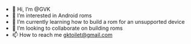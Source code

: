 - 👋 Hi, I’m @GVK
- 👀 I’m interested in Android roms
- 🌱 I’m currently learning how to build a rom for an unsupported device
- 💞️ I’m looking to collaborate on building roms
- 📫 How to reach me gktoilet@gmail.com

<!---
GVKAWESOME/GVKAWESOME is a ✨ special ✨ repository because its `README.md` (this file) appears on your GitHub profile.
You can click the Preview link to take a look at your changes.
--->
